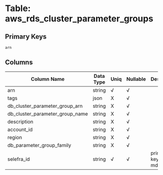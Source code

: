 # Table: aws_rds_cluster_parameter_groups

## Primary Keys 

```
arn
```


## Columns 

|  Column Name   |  Data Type  | Uniq | Nullable | Description | 
|  ----  | ----  | ----  | ----  | ---- | 
| arn | string | √ | √ |  | 
| tags | json | X | √ |  | 
| db_cluster_parameter_group_arn | string | X | √ |  | 
| db_cluster_parameter_group_name | string | X | √ |  | 
| description | string | X | √ |  | 
| account_id | string | X | √ |  | 
| region | string | X | √ |  | 
| db_parameter_group_family | string | X | √ |  | 
| selefra_id | string | √ | √ | primary keys value md5 | 


